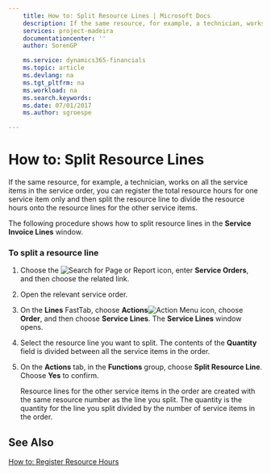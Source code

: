 ```yaml
---
    title: How to: Split Resource Lines | Microsoft Docs
    description: If the same resource, for example, a technician, works on all the service items in the service order, you can register the total resource hours for one service item only and then split the resource line to divide the resource hours onto the resource lines for the other service items.
    services: project-madeira
    documentationcenter: ''
    author: SorenGP

    ms.service: dynamics365-financials
    ms.topic: article
    ms.devlang: na
    ms.tgt_pltfrm: na
    ms.workload: na
    ms.search.keywords:
    ms.date: 07/01/2017
    ms.author: sgroespe

---
```

# How to: Split Resource Lines
If the same resource, for example, a technician, works on all the service items in the service order, you can register the total resource hours for one service item only and then split the resource line to divide the resource hours onto the resource lines for the other service items.  
  
 The following procedure shows how to split resource lines in the **Service Invoice Lines** window.  
  
### To split a resource line  
  
1.  Choose the ![Search for Page or Report](media/ui-search/search_small.png "Search for Page or Report icon") icon, enter **Service Orders**, and then choose the related link.  
  
2.  Open the relevant service order.  
  
3.  On the **Lines** FastTab, choose **Actions**![Action Menu icon](../media/actionmenuicon.png "actionMenuIcon"), choose **Order**, and then choose **Service Lines**. The **Service Lines** window opens.  
  
4.  Select the resource line you want to split. The contents of the **Quantity** field is divided between all the service items in the order.  
  
5.  On the **Actions** tab, in the **Functions** group, choose **Split Resource Line**. Choose **Yes** to confirm.  
  
     Resource lines for the other service items in the order are created with the same resource number as the line you split. The quantity is the quantity for the line you split divided by the number of service items in the order.  
  
## See Also  
 [How to: Register Resource Hours](../how-to-register-resource-hours.md)